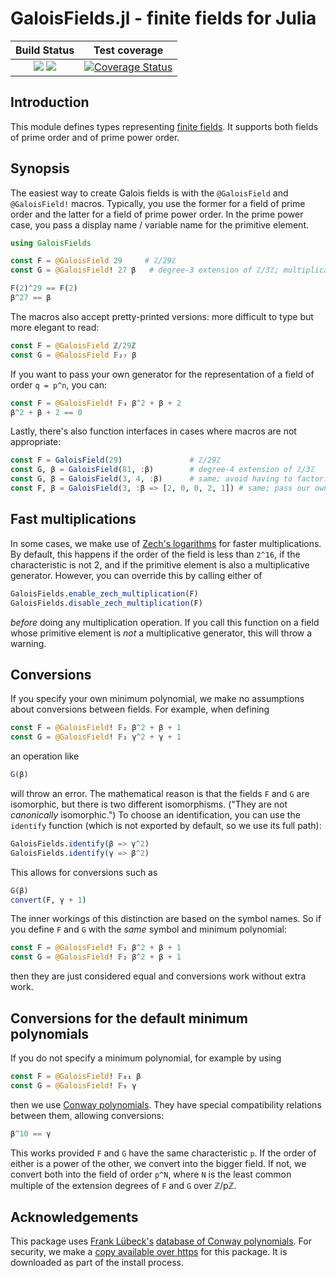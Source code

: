 # GaloisFields.jl - finite fields for Julia

| **Build Status**                                                | **Test coverage**                                       |
|:---------------------------------------------------------------:|:-------------------------------------------------------:|
| [![][travis-img]][travis-url] [![][appveyor-img]][appveyor-url] | [![Coverage Status][codecov-img]][codecov-url]      |

## Introduction

This module defines types representing [finite fields][galois-fields-wiki]. It
supports both fields of prime order and of prime power order.

[galois-fields-wiki]: https://en.wikipedia.org/wiki/Finite_field

## Synopsis

The easiest way to create Galois fields is with the `@GaloisField` and `@GaloisField!`
macros. Typically, you use the former for a field of prime order and the latter
for a field of prime power order. In the prime power case, you pass a display
name / variable name for the primitive element.

```julia
using GaloisFields

const F = @GaloisField 29     # ℤ/29ℤ
const G = @GaloisField! 27 β   # degree-3 extension of ℤ/3ℤ; multiplicatively generated by β

F(2)^29 == F(2)
β^27 == β
```

The macros also accept pretty-printed versions: more difficult to type but more
elegant to read:

```julia
const F = @GaloisField ℤ/29ℤ
const G = @GaloisField 𝔽₂₇ β
```

If you want to pass your own generator for the representation of a field
of order ``q = p^n``, you can:

```julia
const F = @GaloisField! 𝔽₃ β^2 + β + 2
β^2 + β + 2 == 0
```

Lastly, there's also function interfaces in cases where macros are not
appropriate:

```julia
const F = GaloisField(29)               # ℤ/29ℤ
const G, β = GaloisField(81, :β)        # degree-4 extension of ℤ/3ℤ
const G, β = GaloisField(3, 4, :β)      # same; avoid having to factorize 81
const F, β = GaloisField(3, :β => [2, 0, 0, 2, 1]) # same; pass our own custom minimum polynomial
```

## Fast multiplications
In some cases, we make use of [Zech's logarithms][zech] for faster multiplications.
By default, this happens if the order of the field is less than ``2^16``, if the
characteristic is not 2, and if the primitive element is also a multiplicative
generator. However, you can override this by calling either of

```julia
GaloisFields.enable_zech_multiplication(F)
GaloisFields.disable_zech_multiplication(F)
```

_before_ doing any multiplication operation. If you call this function on a
field whose primitive element is _not_ a multiplicative generator, this will
throw a warning.

[zech]: https://en.wikipedia.org/wiki/Zech's_logarithm

## Conversions
If you specify your own minimum polynomial, we make no assumptions about
conversions between fields. For example, when defining
```julia
const F = @GaloisField! 𝔽₂ β^2 + β + 1
const G = @GaloisField! 𝔽₂ γ^2 + γ + 1
```
an operation like
```julia
G(β)
```
will throw an error. The mathematical reason is that  the fields ``F`` and ``G``
are isomorphic, but there is two different isomorphisms. ("They are not _canonically_
isomorphic.") To choose an identification, you can use the `identify` function
(which is not exported by default, so we use its full path):
```julia
GaloisFields.identify(β => γ^2)
GaloisFields.identify(γ => β^2)
```
This allows for conversions such as
```julia
G(β)
convert(F, γ + 1)
```
The inner workings of this distinction are based on the symbol names. So
if you define ``F`` and ``G`` with the _same_ symbol and minimum polynomial:
```julia
const F = @GaloisField! 𝔽₂ β^2 + β + 1
const G = @GaloisField! 𝔽₂ β^2 + β + 1
```
then they are just considered equal and conversions work without extra work.

## Conversions for the default minimum polynomials
If you do not specify a minimum polynomial, for example by using
```julia
const F = @GaloisField! 𝔽₈₁ β
const G = @GaloisField! 𝔽₉ γ
```
then we use [Conway polynomials][conway]. They have special compatibility
relations between them, allowing conversions:
```julia
β^10 == γ
```
This works provided `F` and `G` have the same characteristic `p`. If the order
of either is a power of the other, we convert into the bigger field. If not, we
convert both into the field of order `p^N`, where `N` is the least common
multiple of the extension degrees of `F` and `G` over ℤ/pℤ.

## Acknowledgements

This package uses [Frank Lübeck's][lubeck] [database of Conway polynomials][db].
For security, we make a [copy available over https][https-db] for this package.
It is downloaded as part of the install process.

[conway]: https://en.wikipedia.org/wiki/Conway_polynomial_(finite_fields)


[travis-img]: https://travis-ci.org/tkluck/GaloisFields.jl.svg?branch=master
[travis-url]: https://travis-ci.org/tkluck/GaloisFields.jl

[appveyor-img]: https://ci.appveyor.com/api/projects/status/4g6ax1ni7ijx3rn4?svg=true
[appveyor-url]: https://ci.appveyor.com/project/tkluck/galoisfields-jl

[codecov-img]: https://codecov.io/gh/tkluck/GaloisFields.jl/branch/master/graph/badge.svg
[codecov-url]: https://codecov.io/gh/tkluck/GaloisFields.jl

[lubeck]: http://www.math.rwth-aachen.de/~Frank.Luebeck/index.html
[db]: http://www.math.rwth-aachen.de/~Frank.Luebeck/data/ConwayPol/index.html?LANG=en
[https-db]: https://gist.githubusercontent.com/tkluck/e1cd1746c69aa17e4a37114d22649627/raw/7fbe9763fae27f14924262ad03606f1c3af4400e/CPImport.txt
